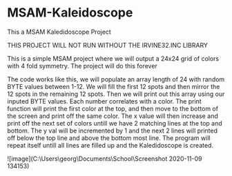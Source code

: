 # MSAM-Kaleidoscope

This a MSAM Kaledidoscope Project 

THIS PROJECT WILL NOT RUN WITHOUT THE IRVINE32.INC LIBRARY 

This is a simple MSAM project where we will output a 24x24 grid of colors with 4 fold symmetry. The project will do this forever

The code works like this, we will populate an array length of 24 with random BYTE values between 1-12. We will fill the first 12 spots and then mirror the 12 spots 
in the remaining 12 spots. Then we will print out this array using our inputed BYTE values. Each number correlates with a color. The print function will print the first
color at the top, and then move to the bottom of the screen and print off the same color. The x value will then increase and print off the next set of colors untill we 
have 2 matching lines at the top and bottom. The y val will be incremented by 1 and the next 2 lines will printed off below the top line and above the bottom most line. 
The program will repeat itself untill all lines are filled up and the Kaledidoscope is created.

![image](C:\Users\georg\Documents\School\Screenshot 2020-11-09 134153)
